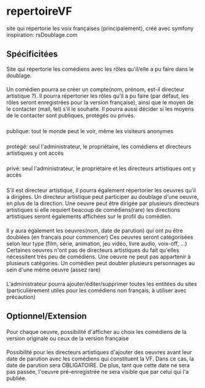 # repertoireVF
site qui répertorie les voix françaises (principalement), créé avec symfony
inspiration: rsDoublage.com
## Spécificitées
Site qui répertorie les comédiens avec les rôles qu'il/elle a pu faire dans le doublage.
#### 
Un comédien pourra se créer un compte(nom, prénom, est-il directeur artistique ?).
Il pourra répertorier les rôles qu'il a pu faire (par défaut, les rôles seront enregistrées pour la version française),
ainsi que le moyen de le contacter (mail, tel) s'il le souhaite.
Il pourra aussi décider si les moyens de le contacter sont publiques, protégés ou privés.
##### 
publique: tout le monde peut le voir, même les visiteurs anonymes
#####
protégé: seul l'administrateur, le propriétaire, les comédiens et directeurs artistiques y ont accès
#####
privé: seul l'administrateur, le propriétaire et les directeurs artistiques ont y accès
### 
S'il est directeur artistique, il pourra également répertorier les oeuvres qu'il a dirigées.
Un directeur artistique peut participer au doublage d'une oeuvre, en plus de la direction.
Une oeuvre peut être dirigée par plusieurs directeurs artistiques si elle requiert beacoup de comédiens(rare)
les directions artistiques seront égalements affichées sur le profil du comédien. 
#### 
Il y aura également les oeuvres(nom, date de parution) qui ont pu être doublées (en français pour commencer)
Ces oeuvres seront catégorisées selon leur type (film, série, animation, jeu vidéo, livre audio, voix-off, ...)
Certaines oeuvres n'ont pas de directeurs artistiques du fait qu'elles nécessitent très peu de comédiens.
Une oeuvre ne peut pas appartenir à plusieurs catégories.
Un comédien peut doubler plusieurs personnages au sein d'une même oeuvre (assez rare)
#### 
L'administrateur pourra ajouter/éditer/supprimer toutes les entitées du sites (particulièrement utiles pour les comédiens non français,
à utiliser avec précaution)
## Optionnel/Extension
#### 
Pour chaque oeuvre, possibilité d'afficher au choix les comédiens de la version originale ou ceux de la version française
####
Possibilité pour les directeurs artistiques d'ajouter des oeuvres avant leur date de parution avec les comédiens qui constituent la VF.
Dans ce cas, la date de parution sera OBLIGATOIRE. De plus, tant que cette date ne sera pas passée, l'oeuvre pré-enregistrée ne sera visible que par celui qui l'a publiée.
